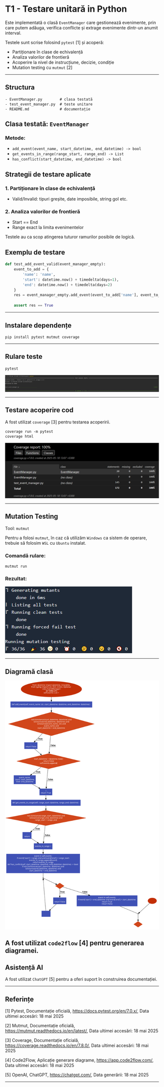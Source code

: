 # T1 - Testare unitară in Python

Este implementată o clasă `EventManager` care gestionează evenimente, prin care putem adăuga, verifica conflicte și extrage evenimente dintr-un anumit interval.

Testele sunt scrise folosind `pytest` [1] și acoperă:

* Partiționare în clase de echivalență
* Analiza valorilor de frontieră
* Acoperire la nivel de instrucțiune, decizie, condiție
* Mutation testing cu `mutmut` [2]

---

## Structura

```
- EventManager.py        # clasa testată
- test_event_manager.py  # teste unitare
- README.md              # documentație
```

## Clasa testată: `EventManager`

### Metode:

* `add_event(event_name, start_datetime, end_datetime) -> bool`
* `get_events_in_range(range_start, range_end) -> List`
* `has_conflict(start_datetime, end_datetime) -> bool`

## Strategii de testare aplicate

### 1. Partiționare în clase de echivalență

* Valid/Invalid: tipuri greșite, date imposibile, string gol etc.

### 2. Analiza valorilor de frontieră

* Start == End
* Range exact la limita evenimentelor


Testele au ca scop atingerea tuturor ramurilor posibile de logică.

## Exemplu de testare

```python
def test_add_event_valid(event_manager_empty):
    event_to_add = {
        'name': 'name',
        'start': datetime.now() + timedelta(days=1),
        'end': datetime.now() + timedelta(days=2)
    }
    res = event_manager_empty.add_event(event_to_add['name'], event_to_add['start'], event_to_add['end'])

    assert res == True
```

---

## Instalare dependențe

```
pip install pytest mutmut coverage
```
---

## Rulare teste

```
pytest
```

![img_1.png](images/img_1.png)

---

## Testare acoperire cod

A fost utilizat `coverage` [3] pentru testarea acoperirii.

```
coverage run -m pytest
coverage html
```

![img_2.png](images/img_2.png)

---
## Mutation Testing
Tool: `mutmut`

Pentru a folosi `mutmut`, în caz că utilizăm `Windows` ca sistem de operare, trebuie să folosim `WSL` cu `Ubuntu` instalat.

### Comandă rulare:

```
mutmut run
```

### Rezultat:

![img.png](images/img.png)

---

## Diagramă clasă

![code2flow_pxmJSB.png](images/code2flow_pxmJSB.png)

A fost utilizat `code2flow` [4] pentru generarea diagramei.
---

## Asistență AI

A fost utilizat `ChatGPT` [5] pentru a oferi suport în construirea documentației.

---

## Referințe

[1] Pytest, Documentație oficială, https://docs.pytest.org/en/7.0.x/, Data ultimei accesări: 18 mai 2025

[2] Mutmut, Documentație oficială, https://mutmut.readthedocs.io/en/latest/, Data ultimei accesări: 18 mai 2025

[3] Coverage, Documentație oficială, https://coverage.readthedocs.io/en/7.8.0/, Data ultimei accesări: 18 mai 2025

[4] Code2Flow, Aplicație generare diagrame, https://app.code2flow.com/, Data ultimei accesări: 18 mai 2025

[5] OpenAI, ChatGPT, https://chatgpt.com/, Data generării: 18 mai 2025

---
